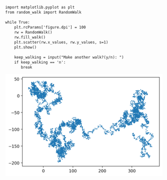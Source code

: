     import matplotlib.pyplot as plt
    from random_walk import RandomWalk

    while True:
        plt.rcParams['figure.dpi'] = 100
        rw = RandomWalk()
        rw.fill_walk()
        plt.scatter(rw.x_values, rw.y_values, s=1)
        plt.show()
    
        keep_walking = input("Make another walk?(y/n): ")
        if keep_walking == 'n':
           break
![image](https://github.com/PythonandLee/Python_Matplotlib/blob/master/random_walk.jpg)
